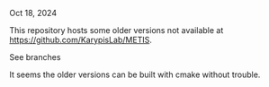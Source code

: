 
Oct 18, 2024

This repository hosts some older versions not available at https://github.com/KarypisLab/METIS.

See branches

It seems the older versions can be built with cmake without trouble.
